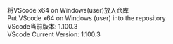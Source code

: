 将VScode x64 on Windows(user)放入仓库 \
Put VScode x64 on Windows (user) into the repository \
VScode当前版本: 1.100.3 \
VScode Current Version: 1.100.3
